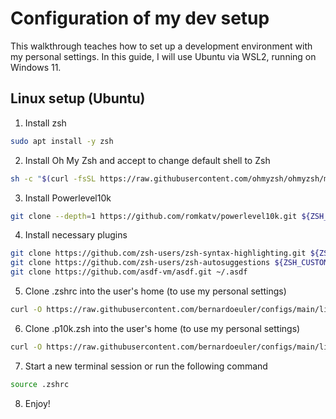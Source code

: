 # Configuration of my dev setup
This walkthrough teaches how to set up a development environment with my personal settings. In this guide, I will use Ubuntu via WSL2, running on Windows 11.

## Linux setup (Ubuntu)
1. Install zsh
```zsh
sudo apt install -y zsh
```

2. Install Oh My Zsh and accept to change default shell to Zsh
```zsh
sh -c "$(curl -fsSL https://raw.githubusercontent.com/ohmyzsh/ohmyzsh/master/tools/install.sh)"
```

3. Install Powerlevel10k
```zsh
git clone --depth=1 https://github.com/romkatv/powerlevel10k.git ${ZSH_CUSTOM:-$HOME/.oh-my-zsh/custom}/themes/powerlevel10k
```

4. Install necessary plugins
```zsh
git clone https://github.com/zsh-users/zsh-syntax-highlighting.git ${ZSH_CUSTOM:-~/.oh-my-zsh/custom}/plugins/zsh-syntax-highlighting
git clone https://github.com/zsh-users/zsh-autosuggestions ${ZSH_CUSTOM:-~/.oh-my-zsh/custom}/plugins/zsh-autosuggestions
git clone https://github.com/asdf-vm/asdf.git ~/.asdf
```

5. Clone .zshrc into the user's home (to use my personal settings)
```zsh
curl -O https://raw.githubusercontent.com/bernardoeuler/configs/main/linux-dotfiles/.zshrc
```

6. Clone .p10k.zsh into the user's home (to use my personal settings)
```zsh
curl -O https://raw.githubusercontent.com/bernardoeuler/configs/main/linux-dotfiles/.p10k.zsh
```

7. Start a new terminal session or run the following command
```zsh
source .zshrc
```

8. Enjoy!
